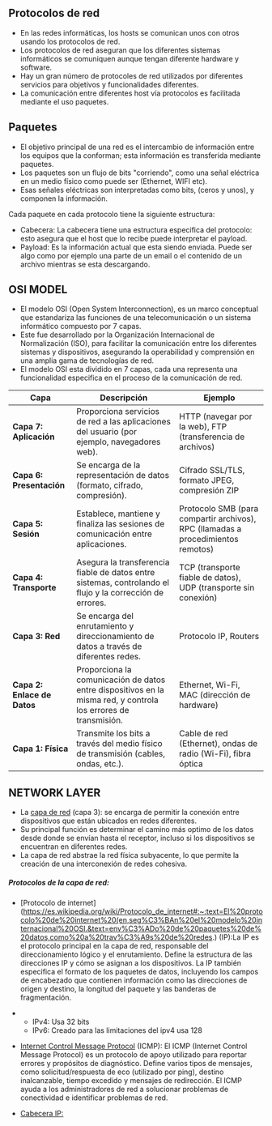 ## Protocolos de red

- En las redes informáticas, los hosts se comunican unos con otros usando los protocolos de red.
- Los protocolos de red aseguran que los diferentes sistemas informáticos se comuniquen aunque tengan diferente hardware y software.
- Hay un gran número de protocoles de red utilizados por diferentes servicios para objetivos y funcionalidades diferentes.
- La comunicación entre diferentes host vía protocolos es facilitada mediante el uso paquetes.

## Paquetes

- El objetivo principal de una red es el intercambio de información entre los equipos que la conforman; esta información es transferida mediante paquetes.
- Los paquetes son un flujo de bits "corriendo", como una señal eléctrica en un medio físico como puede ser (Ethernet, WIFI etc).
- Esas señales eléctricas son interpretadas como bits, (ceros y unos), y componen la información.

Cada paquete en cada protocolo tiene la siguiente estructura:
- Cabecera: La cabecera tiene una estructura especifica del protocolo: esto asegura que el host que lo recibe puede interpretar el payload.
- Payload: Es la información actual que esta siendo enviada. Puede ser algo como por ejemplo una parte de un email o el contenido de un archivo mientras se esta descargando.

## OSI MODEL

- El modelo OSI (Open System Interconnection), es un marco conceptual que estandariza las funciones de una telecomunicación o un sistema informático compuesto por 7 capas.
- Este fue desarrollado por la Organización Internacional de Normalización (ISO), para facilitar la comunicación entre los diferentes sistemas y dispositivos, asegurando la operabilidad y comprensión en una amplia gama de tecnologías de red.
- El modelo OSI esta dividido en 7 capas, cada una representa una funcionalidad especifica en el proceso de la comunicación de red.

| **Capa**                    | **Descripción**                                                                                                 | **Ejemplo**                                                                      |
| --------------------------- | --------------------------------------------------------------------------------------------------------------- | -------------------------------------------------------------------------------- |
| **Capa 7: Aplicación**      | Proporciona servicios de red a las aplicaciones del usuario (por ejemplo, navegadores web).                     | HTTP (navegar por la web), FTP (transferencia de archivos)                       |
| **Capa 6: Presentación**    | Se encarga de la representación de datos (formato, cifrado, compresión).                                        | Cifrado SSL/TLS, formato JPEG, compresión ZIP                                    |
| **Capa 5: Sesión**          | Establece, mantiene y finaliza las sesiones de comunicación entre aplicaciones.                                 | Protocolo SMB (para compartir archivos), RPC (llamadas a procedimientos remotos) |
| **Capa 4: Transporte**      | Asegura la transferencia fiable de datos entre sistemas, controlando el flujo y la corrección de errores.       | TCP (transporte fiable de datos), UDP (transporte sin conexión)                  |
| **Capa 3: Red**             | Se encarga del enrutamiento y direccionamiento de datos a través de diferentes redes.                           | Protocolo IP, Routers                                                            |
| **Capa 2: Enlace de Datos** | Proporciona la comunicación de datos entre dispositivos en la misma red, y controla los errores de transmisión. | Ethernet, Wi-Fi, MAC (dirección de hardware)                                     |
| **Capa 1: Física**          | Transmite los bits a través del medio físico de transmisión (cables, ondas, etc.).                              | Cable de red (Ethernet), ondas de radio (Wi-Fi), fibra óptica                    |
## NETWORK LAYER

- La [capa de red](https://www.azion.com/es/learning/network-layer/que-es-la-capa-de-red/#:~:text=La%20capa%20de%20red%2C%20tambi%C3%A9n,y%20el%20reenv%C3%ADo%20de%20paquetes.) (capa 3): se encarga de permitir la conexión entre dispositivos que están ubicados en redes diferentes.
- Su principal función es determinar el camino más optimo de los datos desde donde se envían hasta el receptor, incluso si los dispositivos se encuentran en diferentes redes.
- La capa de red abstrae la red física subyacente, lo que permite la creación de una interconexión de redes cohesiva.

##### **Protocolos de la capa de red:**

- [Protocolo de internet](https://es.wikipedia.org/wiki/Protocolo_de_internet#:~:text=El%20protocolo%20de%20internet%20(en,seg%C3%BAn%20el%20modelo%20internacional%20OSI.&text=env%C3%ADo%20de%20paquetes%20de%20datos,como%20a%20trav%C3%A9s%20de%20redes.) (IP):La IP es el protocolo principal en la capa de red, responsable del direccionamiento lógico y el enrutamiento. Define la estructura de las direcciones IP y cómo se asignan a los dispositivos. La IP también especifica el formato de los paquetes de datos, incluyendo los campos de encabezado que contienen información como las direcciones de origen y destino, la longitud del paquete y las banderas de fragmentación.
- 
	- IPv4: Usa 32 bits
	- IPv6: Creado para las limitaciones del ipv4 usa 128
	
- [Internet Control Message Protocol](https://es.wikipedia.org/wiki/Protocolo_de_control_de_mensajes_de_Internet) (ICMP): El ICMP (Internet Control Message Protocol) es un protocolo de apoyo utilizado para reportar errores y propósitos de diagnóstico. Define varios tipos de mensajes, como solicitud/respuesta de eco (utilizado por ping), destino inalcanzable, tiempo excedido y mensajes de redirección. El ICMP ayuda a los administradores de red a solucionar problemas de conectividad e identificar problemas de red.
- [Cabecera IP:](https://es.wikipedia.org/wiki/Cabecera_IP)
